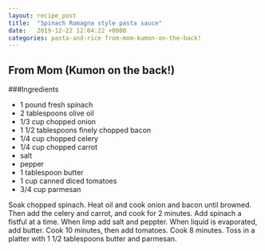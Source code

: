 ```yaml
---
layout: recipe_post
title:  "Spinach Romagna style pasta sauce"
date:   2019-12-22 12:04:22 +0000
categories: pasta-and-rice from-mom-kumon-on-the-back!
---
```


## From Mom (Kumon on the back!)
###Ingredients
* 1 pound fresh spinach
* 2 tablespoons olive oil
* 1/3 cup chopped onion
* 1 1/2 tablespoons finely chopped bacon
* 1/4 cup chopped celery
* 1/4 cup chopped carrot
* salt 
* pepper
* 1 tablespoon butter
* 1 cup canned diced tomatoes
* 3/4 cup parmesan



Soak chopped spinach. Heat oil and cook onion and bacon until browned. Then add the celery and carrot, and cook for 2 minutes. Add spinach a fistful at a time. When limp add salt and peppter. When liquid is evaporated, add butter. Cook 10 minutes, then add tomatoes. Cook 8 minutes. Toss in a platter with 1 1/2 tablespoons butter and parmesan.
